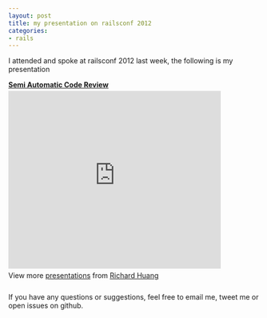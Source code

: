 ```yaml
---
layout: post
title: my presentation on railsconf 2012
categories:
- rails
---
```

I attended and spoke at railsconf 2012 last week, the following is my
presentation

<div style="width:425px" id="__ss_12677703"> <strong
style="display:block;margin:12px 0 4px"><a
href="http://www.slideshare.net/flyerhzm/semi-automatic-code-review"
title="Semi Automatic Code Review" target="_blank">Semi Automatic Code
Review</a></strong> <iframe
src="http://www.slideshare.net/slideshow/embed_code/12677703"
width="425" height="355" frameborder="0" marginwidth="0"
marginheight="0" scrolling="no"></iframe> <div style="padding:5px 0
12px"> View more <a href="http://www.slideshare.net/"
target="_blank">presentations</a> from <a
href="http://www.slideshare.net/flyerhzm" target="_blank">Richard
Huang</a> </div> </div>

If you have any questions or suggestions, feel free to email me, tweet
me or open issues on github.
